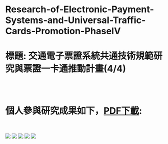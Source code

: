 # Research-of-Electronic-Payment-Systems-and-Universal-Traffic-Cards-Promotion-PhaseIV
# 標題: 交通電子票證系統共通技術規範研究與票證一卡通推動計畫(4/4)
<br />
<br />
<h1> 個人參與研究成果如下，<a href="https://github.com/YowChinHuang/Research-of-Electronic-Payment-Systems-and-Universal-Traffic-Cards-Promotion-PhaseIV/raw/master/99-MDB005.pdf">PDF下載</a>:</h1>
<br />
<br />
<img src="https://github.com/YowChinHuang/Research-of-Electronic-Payment-Systems-and-Universal-Traffic-Cards-Promotion-PhaseIV/raw/master/1.jpg">
<img src="https://github.com/YowChinHuang/Research-of-Electronic-Payment-Systems-and-Universal-Traffic-Cards-Promotion-PhaseIV/raw/master/2.jpg">
<img src="https://github.com/YowChinHuang/Research-of-Electronic-Payment-Systems-and-Universal-Traffic-Cards-Promotion-PhaseIV/raw/master/3.jpg">
<img src="https://github.com/YowChinHuang/Research-of-Electronic-Payment-Systems-and-Universal-Traffic-Cards-Promotion-PhaseIV/raw/master/4.jpg">
<img src="https://github.com/YowChinHuang/Research-of-Electronic-Payment-Systems-and-Universal-Traffic-Cards-Promotion-PhaseIV/raw/master/5.jpg">
<br />
<br />

